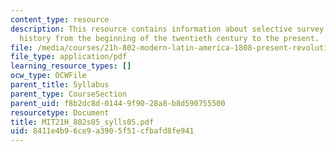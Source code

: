 ```yaml
---
content_type: resource
description: This resource contains information about selective survey of Latin American
  history from the beginning of the twentieth century to the present.
file: /media/courses/21h-802-modern-latin-america-1808-present-revolution-dictatorship-democracy-spring-2005/8411e4b96ce9a3905f51cfbafd8fe941_MIT21H_802s05_sylls05.pdf
file_type: application/pdf
learning_resource_types: []
ocw_type: OCWFile
parent_title: Syllabus
parent_type: CourseSection
parent_uid: f8b2dc8d-0144-9f90-28a8-b8d590755500
resourcetype: Document
title: MIT21H_802s05_sylls05.pdf
uid: 8411e4b9-6ce9-a390-5f51-cfbafd8fe941
---
```

